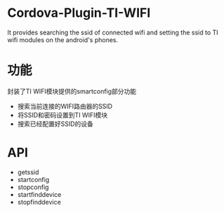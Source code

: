 # Cordova-Plugin-TI-WIFI
It provides searching the ssid of connected wifi and setting the ssid to TI wifi modules on the android's phones.
# 功能
 封装了TI WIFI模块提供的smartconfig部分功能
- 搜索当前连接的WIFI路由器的SSID
- 将SSID和密码设置到TI WIFI模块
- 搜索已经配置好SSID的设备

# API
- getssid
- startconfig
- stopconfig
- startfinddevice
- stopfinddevice
